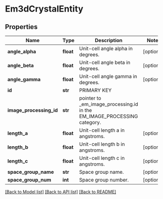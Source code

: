 # Em3dCrystalEntity

## Properties
Name | Type | Description | Notes
------------ | ------------- | ------------- | -------------
**angle_alpha** | **float** | Unit-cell angle alpha in degrees. | [optional] 
**angle_beta** | **float** | Unit-cell angle beta in degrees. | [optional] 
**angle_gamma** | **float** | Unit-cell angle gamma in degrees. | [optional] 
**id** | **str** | PRIMARY KEY | 
**image_processing_id** | **str** | pointer to _em_image_processing.id in the EM_IMAGE_PROCESSING category. | 
**length_a** | **float** | Unit-cell length a in angstroms. | [optional] 
**length_b** | **float** | Unit-cell length b in angstroms. | [optional] 
**length_c** | **float** | Unit-cell length c in angstroms. | [optional] 
**space_group_name** | **str** | Space group name. | [optional] 
**space_group_num** | **int** | Space group number. | [optional] 

[[Back to Model list]](../README.md#documentation-for-models) [[Back to API list]](../README.md#documentation-for-api-endpoints) [[Back to README]](../README.md)

